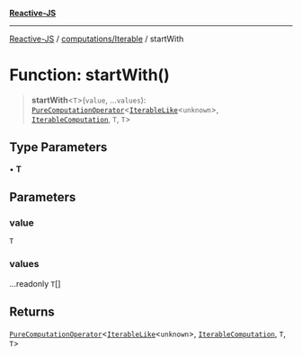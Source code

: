 [**Reactive-JS**](../../../README.md)

***

[Reactive-JS](../../../README.md) / [computations/Iterable](../README.md) / startWith

# Function: startWith()

> **startWith**\<`T`\>(`value`, ...`values`): [`PureComputationOperator`](../../type-aliases/PureComputationOperator.md)\<[`IterableLike`](../../interfaces/IterableLike.md)\<`unknown`\>, [`IterableComputation`](../interfaces/IterableComputation.md), `T`, `T`\>

## Type Parameters

• **T**

## Parameters

### value

`T`

### values

...readonly `T`[]

## Returns

[`PureComputationOperator`](../../type-aliases/PureComputationOperator.md)\<[`IterableLike`](../../interfaces/IterableLike.md)\<`unknown`\>, [`IterableComputation`](../interfaces/IterableComputation.md), `T`, `T`\>
